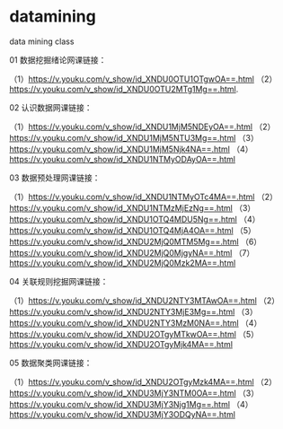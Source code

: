 # datamining
data mining class

01 数据挖掘绪论网课链接：
  
  （1）https://v.youku.com/v_show/id_XNDU0OTU1OTgwOA==.html 
  （2）https://v.youku.com/v_show/id_XNDU0OTU2MTg1Mg==.html.

02 认识数据网课链接：
  
  （1）https://v.youku.com/v_show/id_XNDU1MjM5NDEyOA==.html 
  （2）https://v.youku.com/v_show/id_XNDU1MjM5NTU3Mg==.html
  （3）https://v.youku.com/v_show/id_XNDU1MjM5Njk4NA==.html
  （4）https://v.youku.com/v_show/id_XNDU1NTMyODAyOA==.html
  
03 数据预处理网课链接：
  
  （1）https://v.youku.com/v_show/id_XNDU1NTMyOTc4MA==.html 
  （2）https://v.youku.com/v_show/id_XNDU1NTMzMjEzNg==.html
  （3）https://v.youku.com/v_show/id_XNDU1OTQ4MDU5Ng==.html 
  （4）https://v.youku.com/v_show/id_XNDU1OTQ4MjA4OA==.html
  （5）https://v.youku.com/v_show/id_XNDU2MjQ0MTM5Mg==.html
  （6）https://v.youku.com/v_show/id_XNDU2MjQ0MjgyNA==.html 
  （7）https://v.youku.com/v_show/id_XNDU2MjQ0Mzk2MA==.html

04 关联规则挖掘网课链接：
  
  （1）https://v.youku.com/v_show/id_XNDU2NTY3MTAwOA==.html 
  （2）https://v.youku.com/v_show/id_XNDU2NTY3MjE3Mg==.html
  （3）https://v.youku.com/v_show/id_XNDU2NTY3MzM0NA==.html 
  （4）https://v.youku.com/v_show/id_XNDU2OTgyMTkwOA==.html
  （5）https://v.youku.com/v_show/id_XNDU2OTgyMjk4MA==.html
  
 05 数据聚类网课链接：
  
  （1）https://v.youku.com/v_show/id_XNDU2OTgyMzk4MA==.html 
  （2）https://v.youku.com/v_show/id_XNDU3MjY3NTM0OA==.html
  （3）https://v.youku.com/v_show/id_XNDU3MjY3Njg1Mg==.html 
  （4）https://v.youku.com/v_show/id_XNDU3MjY3ODQyNA==.html
  
  
